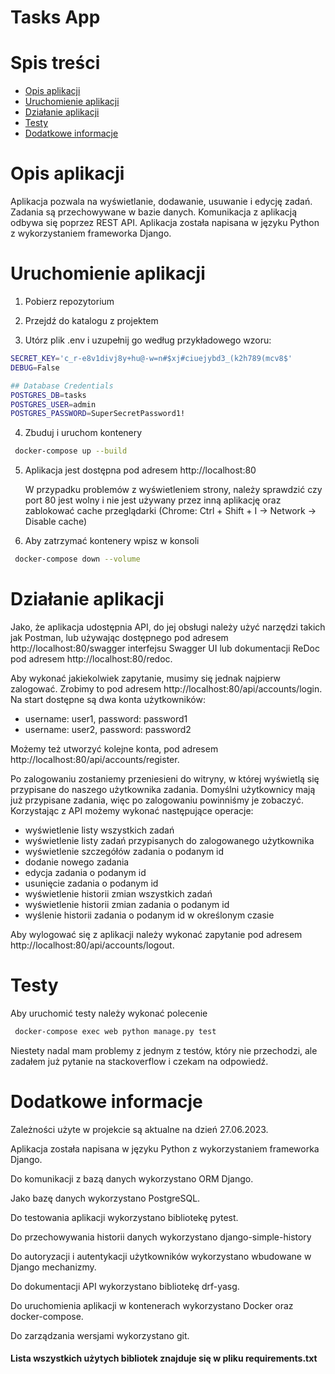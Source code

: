 # Tasks App

# Spis treści

- [Opis aplikacji](#opis-aplikacji)
- [Uruchomienie aplikacji](#uruchomienie-aplikacji)
- [Działanie aplikacji](#działanie-aplikacji)
- [Testy](#testy)
- [Dodatkowe informacje](#dodatkowe-informacje)


# Opis aplikacji

Aplikacja pozwala na wyświetlanie, dodawanie, usuwanie i edycję zadań. Zadania są przechowywane w bazie danych.
Komunikacja z aplikacją odbywa się poprzez REST API. Aplikacja została napisana w języku Python z wykorzystaniem frameworka Django.
# Uruchomienie aplikacji
1. Pobierz repozytorium


2. Przejdź do katalogu z projektem


3. Utórz plik .env i uzupełnij go według przykładowego wzoru:
```bash
SECRET_KEY='c_r-e8v1divj8y+hu@-w=n#$xj#ciuejybd3_(k2h789(mcv8$'
DEBUG=False

## Database Credentials
POSTGRES_DB=tasks
POSTGRES_USER=admin
POSTGRES_PASSWORD=SuperSecretPassword1!
```

4. Zbuduj i uruchom kontenery
```bash
 docker-compose up --build
```

5. Aplikacja jest dostępna pod adresem http://localhost:80

    W przypadku problemów z wyświetleniem strony, należy sprawdzić czy port 80 jest wolny i nie jest używany przez inną aplikację oraz zablokować cache przeglądarki (Chrome: Ctrl + Shift + I -> Network -> Disable cache)



6. Aby zatrzymać kontenery wpisz w konsoli
```bash
 docker-compose down --volume
```

# Działanie aplikacji
Jako, że aplikacja udostępnia API, do jej obsługi należy użyć narzędzi takich jak Postman, lub używając dostępnego pod adresem http://localhost:80/swagger interfejsu Swagger UI lub dokumentacji ReDoc pod adresem http://localhost:80/redoc.

Aby wykonać jakiekolwiek zapytanie, musimy się jednak  najpierw zalogować. Zrobimy to pod adresem http://localhost:80/api/accounts/login. Na start dostępne są dwa konta użytkowników:
- username: user1, password: password1
- username: user2, password: password2

Możemy też utworzyć kolejne konta, pod adresem http://localhost:80/api/accounts/register.

Po zalogowaniu zostaniemy przeniesieni do witryny, w której wyświetlą się przypisane do naszego użytkownika zadania. Domyślni użytkownicy mają już przypisane zadania, więc po zalogowaniu powinniśmy je zobaczyć.
Korzystając z API możemy wykonać następujące operacje:
- wyświetlenie listy wszystkich zadań
- wyświetlenie listy zadań przypisanych do zalogowanego użytkownika
- wyświetlenie szczegółów zadania o podanym id
- dodanie nowego zadania
- edycja zadania o podanym id
- usunięcie zadania o podanym id
- wyświetlenie historii zmian wszystkich zadań
- wyświetlenie historii zmian zadania o podanym id
- wyślenie historii zadania o podanym id w określonym czasie

Aby wylogować się z aplikacji należy wykonać zapytanie pod adresem http://localhost:80/api/accounts/logout.

# Testy
Aby uruchomić testy należy wykonać polecenie
```bash
 docker-compose exec web python manage.py test
```
Niestety nadal mam problemy z jednym z testów, który nie przechodzi, ale zadałem już pytanie na stackoverflow i czekam na odpowiedź.

# Dodatkowe informacje
Zależności użyte w projekcie są aktualne na dzień 27.06.2023.

Aplikacja została napisana w języku Python z wykorzystaniem frameworka Django.

Do komunikacji z bazą danych wykorzystano ORM Django.

Jako bazę danych wykorzystano PostgreSQL.

Do testowania aplikacji wykorzystano bibliotekę pytest.

Do przechowywania historii danych wykorzystano django-simple-history

Do autoryzacji i autentykacji użytkowników wykorzystano wbudowane w Django mechanizmy. 

Do dokumentacji API wykorzystano bibliotekę drf-yasg.

Do uruchomienia aplikacji w kontenerach wykorzystano Docker oraz docker-compose.

Do zarządzania wersjami wykorzystano git.

#### Lista wszystkich użytych bibliotek znajduje się w pliku requirements.txt
